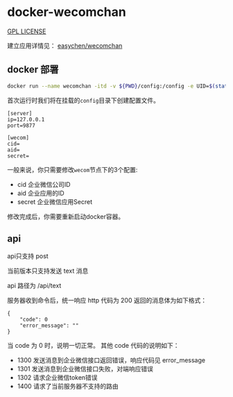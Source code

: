 # docker-wecomchan

[GPL LICENSE](https://github.com/vergilgao/docker-wecomchan/blob/master/LICENSE)

建立应用详情见： [easychen/wecomchan](https://github.com/easychen/wecomchan)

## docker 部署

```sh
docker run --name wecomchan -itd -v ${PWD}/config:/config -e UID=$(stat -c %u test) -e GID=$(stat -c %g test) -p 9877:9877 ghcr.io/vergilgao/wecomchan:latest
```

首次运行时我们将在挂载的`config`目录下创建配置文件。

```
[server]
ip=127.0.0.1
port=9877

[wecom]
cid=
aid=
secret=
```

一般来说，你只需要修改`wecom`节点下的3个配置:

- cid 企业微信公司ID
- aid 企业应用的ID
- secret 企业微信应用Secret

修改完成后，你需要重新启动docker容器。

## api

api只支持 post

当前版本只支持发送 text 消息

api 路径为 /api/text

服务器收到命令后，统一响应 http 代码为 200
返回的消息体为如下格式：

```
{
    "code": 0
    "error_message": ""
}
```

当 code 为 0 时，说明一切正常。
其他 code 代码的说明如下：

- 1300 发送消息到企业微信接口返回错误，响应代码见 error_message
- 1301 发送消息到企业微信接口失败，对端响应错误
- 1302 请求企业微信token错误
- 1400 请求了当前服务器不支持的路由
